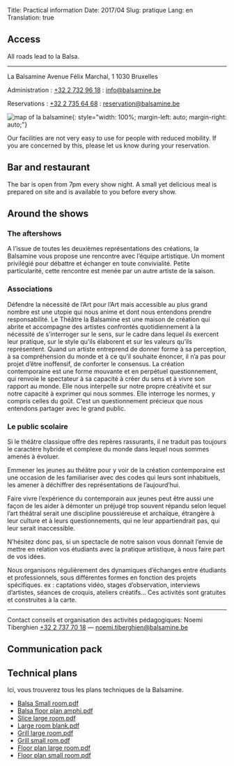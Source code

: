 Title: Practical information
Date: 2017/04
Slug: pratique
Lang: en
Translation: true

## Access

All roads lead to la Balsa.

* * *

La Balsamine
Avenue Félix Marchal, 1
1030 Bruxelles

Administration
:   [+32 2 732 96 18](tel:+3227329618)
:   [info@balsamine.be](mailto:info@balsamine.be)  


Reservations
:  [+32 2 735 64 68](tel:+3227356468)
:  [reservation@balsamine.be](mailto:reservation@balsamine.be)


![map of la balsamine](/images/map.svg){: style="width: 100%; margin-left: auto; margin-right: auto;"}



Our facilities are not very easy to use for people with reduced mobility. If you are concerned by this, please let us know during your reservation.

## Bar and restaurant

The bar is open from 7pm every show night. A small yet delicious meal is prepared on site and is available to you before every show.

<!-- Menu de la semaine -->

## Around the shows

### The aftershows

A l’issue de toutes les deuxièmes représentations des créations, la Balsamine vous propose une rencontre avec l’équipe artistique. Un moment privilégié pour débattre et échanger en toute convivialité.
Petite particularité, cette rencontre est menée par un autre artiste de la saison.

### Associations

Défendre la nécessité de l’Art pour l’Art mais accessible au plus grand nombre est une utopie qui nous anime et dont nous entendons prendre responsabilité.
Le Théâtre la Balsamine est une maison de création qui abrite et accompagne des artistes confrontés quotidiennement à la nécessité de s’interroger sur le sens, sur le cadre dans lequel ils exercent leur pratique, sur le style qu’ils élaborent et sur les valeurs qu’ils représentent. Quand un artiste entreprend de donner forme à sa perception, à sa compréhension du monde et à ce qu’il souhaite énoncer, il n’a pas pour projet d’être inoffensif, de conforter le consensus. La création contemporaine  est une forme mouvante et en perpétuel questionnement, qui renvoie le spectateur à sa capacité à créer du sens  et à vivre son  rapport au monde. Elle nous interpelle sur notre propre créativité et sur notre capacité à exprimer qui nous sommes.
Elle interroge les normes, y compris celles du goût.
C’est un questionnement précieux que nous entendons partager avec le grand public.

### Le public scolaire

Si le théâtre classique  offre des repères rassurants, il ne traduit pas toujours le caractère hybride et complexe du monde dans lequel nous sommes amenés à évoluer.

Emmener les jeunes au théâtre pour y voir de la création contemporaine est une occasion de les familiariser avec des codes qui leurs sont inhabituels, les amener à déchiffrer des représentations de l’aujourd’hui.

Faire vivre l’expérience du contemporain aux jeunes peut être aussi une façon de les aider à démonter un préjugé trop souvent répandu selon lequel l’art théâtral serait une discipline poussiéreuse et archaïque, étrangère à leur culture et à leurs questionnements, qui ne leur appartiendrait pas, qui leur serait inaccessible.

N’hésitez donc pas, si un spectacle de notre saison vous donnait l’envie de mettre en relation vos étudiants avec la pratique artistique, à nous faire part de vos idées.

Nous organisons  régulièrement des dynamiques d’échanges entre étudiants et professionnels, sous différentes formes en fonction des projets spécifiques. ex : captations vidéo, stages d’observation, interviews d’artistes, séances de croquis, ateliers créatifs… Ces activités sont gratuites et construites à la carte.

* * *

Contact conseils et organisation des activités pédagogiques:
Noemi Tiberghien
[+32 2 737 70 18](tel:+3227377018) — [noemi.tiberghien@balsamine.be](mailto:noemi.tiberghien@balsamine.be)

<!-- + Guide pédagogique à télécharger -->

## Communication pack

<!-- Nouveau logo Balsa, Label United Stages, fonts et dossiers de
diffusion à télécharger-->

## Technical plans

Ici, vous trouverez tous les plans techniques de la Balsamine.

- [Balsa Small room.pdf](http://balsamine.be/uploads/Balsamine.Technique/Balsa%20Petite%20salle.pdf) 
- [Balsa floor plan amphi.pdf](http://balsamine.be/uploads/Balsamine.Technique/Balsa%20sol%20amphi.pdf)
- [Slice large room.pdf](http://balsamine.be/uploads/Balsamine.Technique/coupe%20grande%20salle.pdf)
- [Large room blank.pdf](http://balsamine.be/uploads/Balsamine.Technique/Grande%20Salle%20vierge.pdf)
- [Grill large room.pdf](http://balsamine.be/uploads/Balsamine.Technique/Grill%20grande%20salle.pdf)
- [Grill small rom.pdf](http://balsamine.be/uploads/Balsamine.Technique/Grill%20petite%20salle.pdf)
- [Floor plan large room.pdf](http://balsamine.be/uploads/Balsamine.Technique/sol%20grande%20salle.pdf)
- [Floor plan small room.pdf](http://balsamine.be/uploads/Balsamine.Technique/Sol%20petite%20salle.pdf)
